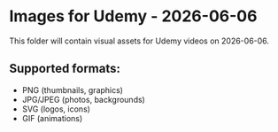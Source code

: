 # Images for Udemy - 2026-06-06

This folder will contain visual assets for Udemy videos on 2026-06-06.

## Supported formats:
- PNG (thumbnails, graphics)
- JPG/JPEG (photos, backgrounds)
- SVG (logos, icons)
- GIF (animations)
